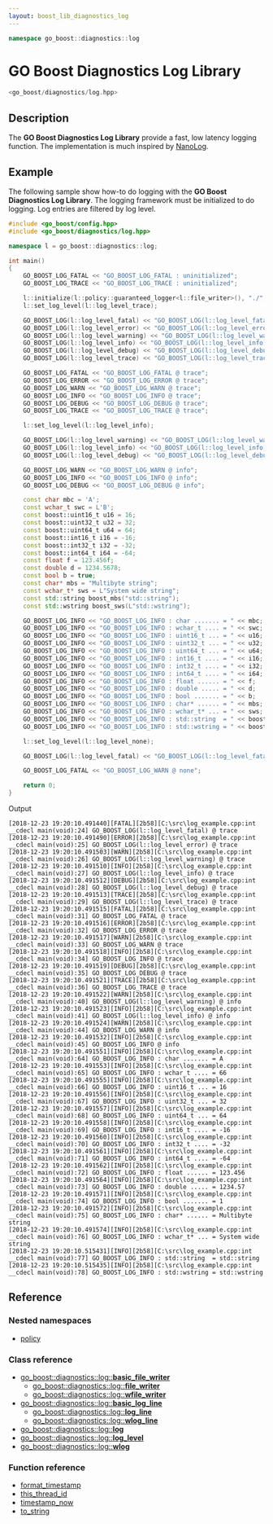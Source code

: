```yaml
---
layout: boost_lib_diagnostics_log
---
```


```c++
namespace go_boost::diagnostics::log
```

# GO Boost Diagnostics Log Library

```c++
<go_boost/diagnostics/log.hpp>
```

## Description

The **GO Boost Diagnostics Log Library** provide a fast, low latency
logging function. The implementation is much inspired by
[NanoLog](https://github.com/Iyengar111/NanoLog).

## Example

The following sample show how-to do logging with the
**GO Boost Diagnostics Log Library**. The logging framework
must be initialized to do logging. Log entries are filtered
by log level.

```c++
#include <go_boost/config.hpp>
#include <go_boost/diagnostics/log.hpp>

namespace l = go_boost::diagnostics::log;

int main()
{
    GO_BOOST_LOG_FATAL << "GO_BOOST_LOG_FATAL : uninitialized";
    GO_BOOST_LOG_TRACE << "GO_BOOST_LOG_TRACE : uninitialized";

    l::initialize(l::policy::guaranteed_logger<l::file_writer>(), "./", "log_example", 10);
    l::set_log_level(l::log_level_trace);

    GO_BOOST_LOG(l::log_level_fatal) << "GO_BOOST_LOG(l::log_level_fatal) @ trace";
    GO_BOOST_LOG(l::log_level_error) << "GO_BOOST_LOG(l::log_level_error) @ trace";
    GO_BOOST_LOG(l::log_level_warning) << "GO_BOOST_LOG(l::log_level_warning) @ trace";
    GO_BOOST_LOG(l::log_level_info) << "GO_BOOST_LOG(l::log_level_info) @ trace";
    GO_BOOST_LOG(l::log_level_debug) << "GO_BOOST_LOG(l::log_level_debug) @ trace";
    GO_BOOST_LOG(l::log_level_trace) << "GO_BOOST_LOG(l::log_level_trace) @ trace";

    GO_BOOST_LOG_FATAL << "GO_BOOST_LOG_FATAL @ trace";
    GO_BOOST_LOG_ERROR << "GO_BOOST_LOG_ERROR @ trace";
    GO_BOOST_LOG_WARN << "GO_BOOST_LOG_WARN @ trace";
    GO_BOOST_LOG_INFO << "GO_BOOST_LOG_INFO @ trace";
    GO_BOOST_LOG_DEBUG << "GO_BOOST_LOG_DEBUG @ trace";
    GO_BOOST_LOG_TRACE << "GO_BOOST_LOG_TRACE @ trace";

    l::set_log_level(l::log_level_info);

    GO_BOOST_LOG(l::log_level_warning) << "GO_BOOST_LOG(l::log_level_warning) @ info";
    GO_BOOST_LOG(l::log_level_info) << "GO_BOOST_LOG(l::log_level_info) @ info";
    GO_BOOST_LOG(l::log_level_debug) << "GO_BOOST_LOG(l::log_level_debug) @ info";

    GO_BOOST_LOG_WARN << "GO_BOOST_LOG_WARN @ info";
    GO_BOOST_LOG_INFO << "GO_BOOST_LOG_INFO @ info";
    GO_BOOST_LOG_DEBUG << "GO_BOOST_LOG_DEBUG @ info";

    const char mbc = 'A';
    const wchar_t swc = L'B';
    const boost::uint16_t u16 = 16;
    const boost::uint32_t u32 = 32;
    const boost::uint64_t u64 = 64;
    const boost::int16_t i16 = -16;
    const boost::int32_t i32 = -32;
    const boost::int64_t i64 = -64;
    const float f = 123.456f;
    const double d = 1234.5678;
    const bool b = true;
    const char* mbs = "Multibyte string";
    const wchar_t* sws = L"System wide string";
    const std::string boost_mbs("std::string");
    const std::wstring boost_sws(L"std::wstring");

    GO_BOOST_LOG_INFO << "GO_BOOST_LOG_INFO : char ....... = " << mbc;
    GO_BOOST_LOG_INFO << "GO_BOOST_LOG_INFO : wchar_t .... = " << swc;
    GO_BOOST_LOG_INFO << "GO_BOOST_LOG_INFO : uint16_t ... = " << u16;
    GO_BOOST_LOG_INFO << "GO_BOOST_LOG_INFO : uint32_t ... = " << u32;
    GO_BOOST_LOG_INFO << "GO_BOOST_LOG_INFO : uint64_t ... = " << u64;
    GO_BOOST_LOG_INFO << "GO_BOOST_LOG_INFO : int16_t .... = " << i16;
    GO_BOOST_LOG_INFO << "GO_BOOST_LOG_INFO : int32_t .... = " << i32;
    GO_BOOST_LOG_INFO << "GO_BOOST_LOG_INFO : int64_t .... = " << i64;
    GO_BOOST_LOG_INFO << "GO_BOOST_LOG_INFO : float ...... = " << f;
    GO_BOOST_LOG_INFO << "GO_BOOST_LOG_INFO : double ..... = " << d;
    GO_BOOST_LOG_INFO << "GO_BOOST_LOG_INFO : bool ....... = " << b;
    GO_BOOST_LOG_INFO << "GO_BOOST_LOG_INFO : char* ...... = " << mbs;
    GO_BOOST_LOG_INFO << "GO_BOOST_LOG_INFO : wchar_t* ... = " << sws;
    GO_BOOST_LOG_INFO << "GO_BOOST_LOG_INFO : std::string  = " << boost_mbs;
    GO_BOOST_LOG_INFO << "GO_BOOST_LOG_INFO : std::wstring = " << boost_sws;

    l::set_log_level(l::log_level_none);

    GO_BOOST_LOG(l::log_level_fatal) << "GO_BOOST_LOG(l::log_level_fatal) @ none";

    GO_BOOST_LOG_FATAL << "GO_BOOST_LOG_WARN @ none";

    return 0;
}

```

Output

```
[2018-12-23 19:20:10.491440][FATAL][2b58][C:\src\log_example.cpp:int __cdecl main(void):24] GO_BOOST_LOG(l::log_level_fatal) @ trace
[2018-12-23 19:20:10.491490][ERROR][2b58][C:\src\log_example.cpp:int __cdecl main(void):25] GO_BOOST_LOG(l::log_level_error) @ trace
[2018-12-23 19:20:10.491503][WARN][2b58][C:\src\log_example.cpp:int __cdecl main(void):26] GO_BOOST_LOG(l::log_level_warning) @ trace
[2018-12-23 19:20:10.491510][INFO][2b58][C:\src\log_example.cpp:int __cdecl main(void):27] GO_BOOST_LOG(l::log_level_info) @ trace
[2018-12-23 19:20:10.491512][DEBUG][2b58][C:\src\log_example.cpp:int __cdecl main(void):28] GO_BOOST_LOG(l::log_level_debug) @ trace
[2018-12-23 19:20:10.491513][TRACE][2b58][C:\src\log_example.cpp:int __cdecl main(void):29] GO_BOOST_LOG(l::log_level_trace) @ trace
[2018-12-23 19:20:10.491515][FATAL][2b58][C:\src\log_example.cpp:int __cdecl main(void):31] GO_BOOST_LOG_FATAL @ trace
[2018-12-23 19:20:10.491516][ERROR][2b58][C:\src\log_example.cpp:int __cdecl main(void):32] GO_BOOST_LOG_ERROR @ trace
[2018-12-23 19:20:10.491517][WARN][2b58][C:\src\log_example.cpp:int __cdecl main(void):33] GO_BOOST_LOG_WARN @ trace
[2018-12-23 19:20:10.491518][INFO][2b58][C:\src\log_example.cpp:int __cdecl main(void):34] GO_BOOST_LOG_INFO @ trace
[2018-12-23 19:20:10.491519][DEBUG][2b58][C:\src\log_example.cpp:int __cdecl main(void):35] GO_BOOST_LOG_DEBUG @ trace
[2018-12-23 19:20:10.491521][TRACE][2b58][C:\src\log_example.cpp:int __cdecl main(void):36] GO_BOOST_LOG_TRACE @ trace
[2018-12-23 19:20:10.491522][WARN][2b58][C:\src\log_example.cpp:int __cdecl main(void):40] GO_BOOST_LOG(l::log_level_warning) @ info
[2018-12-23 19:20:10.491523][INFO][2b58][C:\src\log_example.cpp:int __cdecl main(void):41] GO_BOOST_LOG(l::log_level_info) @ info
[2018-12-23 19:20:10.491524][WARN][2b58][C:\src\log_example.cpp:int __cdecl main(void):44] GO_BOOST_LOG_WARN @ info
[2018-12-23 19:20:10.491532][INFO][2b58][C:\src\log_example.cpp:int __cdecl main(void):45] GO_BOOST_LOG_INFO @ info
[2018-12-23 19:20:10.491551][INFO][2b58][C:\src\log_example.cpp:int __cdecl main(void):64] GO_BOOST_LOG_INFO : char ....... = A
[2018-12-23 19:20:10.491553][INFO][2b58][C:\src\log_example.cpp:int __cdecl main(void):65] GO_BOOST_LOG_INFO : wchar_t .... = 66
[2018-12-23 19:20:10.491555][INFO][2b58][C:\src\log_example.cpp:int __cdecl main(void):66] GO_BOOST_LOG_INFO : uint16_t ... = 16
[2018-12-23 19:20:10.491556][INFO][2b58][C:\src\log_example.cpp:int __cdecl main(void):67] GO_BOOST_LOG_INFO : uint32_t ... = 32
[2018-12-23 19:20:10.491557][INFO][2b58][C:\src\log_example.cpp:int __cdecl main(void):68] GO_BOOST_LOG_INFO : uint64_t ... = 64
[2018-12-23 19:20:10.491558][INFO][2b58][C:\src\log_example.cpp:int __cdecl main(void):69] GO_BOOST_LOG_INFO : int16_t .... = -16
[2018-12-23 19:20:10.491560][INFO][2b58][C:\src\log_example.cpp:int __cdecl main(void):70] GO_BOOST_LOG_INFO : int32_t .... = -32
[2018-12-23 19:20:10.491561][INFO][2b58][C:\src\log_example.cpp:int __cdecl main(void):71] GO_BOOST_LOG_INFO : int64_t .... = -64
[2018-12-23 19:20:10.491562][INFO][2b58][C:\src\log_example.cpp:int __cdecl main(void):72] GO_BOOST_LOG_INFO : float ...... = 123.456
[2018-12-23 19:20:10.491564][INFO][2b58][C:\src\log_example.cpp:int __cdecl main(void):73] GO_BOOST_LOG_INFO : double ..... = 1234.57
[2018-12-23 19:20:10.491571][INFO][2b58][C:\src\log_example.cpp:int __cdecl main(void):74] GO_BOOST_LOG_INFO : bool ....... = 1
[2018-12-23 19:20:10.491572][INFO][2b58][C:\src\log_example.cpp:int __cdecl main(void):75] GO_BOOST_LOG_INFO : char* ...... = Multibyte string
[2018-12-23 19:20:10.491574][INFO][2b58][C:\src\log_example.cpp:int __cdecl main(void):76] GO_BOOST_LOG_INFO : wchar_t* ... = System wide string
[2018-12-23 19:20:10.515431][INFO][2b58][C:\src\log_example.cpp:int __cdecl main(void):77] GO_BOOST_LOG_INFO : std::string  = std::string
[2018-12-23 19:20:10.515435][INFO][2b58][C:\src\log_example.cpp:int __cdecl main(void):78] GO_BOOST_LOG_INFO : std::wstring = std::wstring
```

## Reference

### Nested namespaces

* [policy](./policy/policy.html)

### Class reference

* [go_boost\::diagnostics\::log\::**basic_file_writer**](./class_template_basic_file_writer.html)
  * [go_boost\::diagnostics\::log\::**file_writer**](./class_template_basic_file_writer.html)
  * [go_boost\::diagnostics\::log\::**wfile_writer**](./class_template_basic_file_writer.html)
* [go_boost\::diagnostics\::log\::**basic_log_line**](./class_template_basic_log_line.html)
  * [go_boost\::diagnostics\::log\::**log_line**](./class_template_basic_log_line.html)
  * [go_boost\::diagnostics\::log\::**wlog_line**](./class_template_basic_log_line.html)
* [go_boost\::diagnostics\::log\::**log**](./class_log.html)
* [go_boost\::diagnostics\::log\::**log_level**](./enum_log_level.html)
* [go_boost\::diagnostics\::log\::**wlog**](./class_log.html)

### Function reference

* [format_timestamp](./function_timestamp.html)
* [this_thread_id](./function_this_thread_id.html)
* [timestamp_now](./function_timestamp.html)
* [to_string](./enum_log_level.html)
